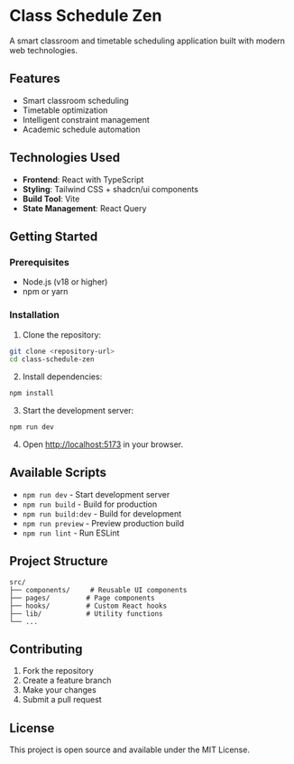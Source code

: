 # Class Schedule Zen

A smart classroom and timetable scheduling application built with modern web technologies.

## Features

- Smart classroom scheduling
- Timetable optimization
- Intelligent constraint management
- Academic schedule automation

## Technologies Used

- **Frontend**: React with TypeScript
- **Styling**: Tailwind CSS + shadcn/ui components
- **Build Tool**: Vite
- **State Management**: React Query

## Getting Started

### Prerequisites

- Node.js (v18 or higher)
- npm or yarn

### Installation

1. Clone the repository:
```sh
git clone <repository-url>
cd class-schedule-zen
```

2. Install dependencies:
```sh
npm install
```

3. Start the development server:
```sh
npm run dev
```

4. Open [http://localhost:5173](http://localhost:5173) in your browser.

## Available Scripts

- `npm run dev` - Start development server
- `npm run build` - Build for production
- `npm run build:dev` - Build for development
- `npm run preview` - Preview production build
- `npm run lint` - Run ESLint

## Project Structure

```
src/
├── components/     # Reusable UI components
├── pages/         # Page components
├── hooks/         # Custom React hooks
├── lib/           # Utility functions
└── ...
```

## Contributing

1. Fork the repository
2. Create a feature branch
3. Make your changes
4. Submit a pull request

## License

This project is open source and available under the MIT License.
